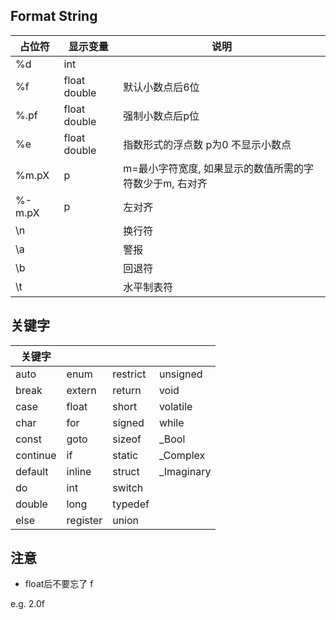 ## Format String

| 占位符 | 显示变量 | 说明 |
| ----- | ------- | --- |
| %d    | int     |     |
| %f    | float double | 默认小数点后6位 |
| %.pf  | float double | 强制小数点后p位 |
| %e    | float double | 指数形式的浮点数 p为0 不显示小数点 |
| %m.pX | p       | m=最小字符宽度, 如果显示的数值所需的字符数少于m, 右对齐 |
| %-m.pX | p      | 左对齐 |
| \n    |         | 换行符 |
| \a    |         | 警报   |
| \b    |         | 回退符 |
| \t    |         | 水平制表符 |

## 关键字

| 关键字    |          |          |          |
| -------- | -------- | -------- | -------- |
| auto     | enum     | restrict | unsigned |
| break    | extern   | return   | void     |
| case     | float    | short    | volatile |
| char     | for      | signed   | while    |
| const    | goto     | sizeof   | _Bool    |
| continue | if       | static   | _Complex |
| default  | inline   | struct   | _Imaginary |
| do       | int      | switch   |          |
| double   | long     | typedef  |          |
| else     | register | union    |          |

## 注意

+ float后不要忘了 f

e.g. 2.0f

